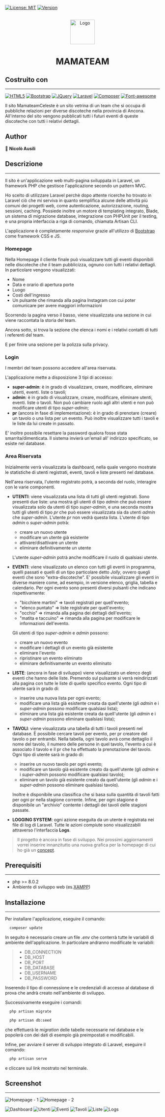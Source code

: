 [![License: MIT](https://img.shields.io/badge/License-MIT-yellow.svg)][license-url]
[![Version](https://badge.fury.io/gh/tterb%2FHyde.svg)](https://badge.fury.io/gh/tterb%2FHyde)


<!-- LOGO DEL PROGETTO -->
<br />
<div align="center">
  <a href="https://mamateamceleste.it">
    <img src="public/assets/img/Logo_Mamateam_Dopestaff.png" alt="Logo" width="80" height="80">
  </a>

<h1 align="center">MAMATEAM</h3>
</div>


<!-- ABOUT THE PROJECT -->

## Costruito con
___

[![HTML5][HTML5.com]][HTML5-url]
[![Bootstrap][Bootstrap.com]][Bootstrap-url]
[![JQuery][JQuery.com]][JQuery-url]
[![Laravel][Laravel.com]][Laravel-url]
[![Composer][Composer.com]][Composer-url]
[![Font-awesome][Font-Awesome.com]][Font-Awesome-url]

Il sito MamateamCeleste è un sito vetrina di un team che si occupa di pubbliche relazioni per diverse discoteche nella
provincia di Ancona.
All'interno del sito vengono pubblicati tutti i futuri eventi di queste discoteche con tutti i relativi dettagli.

## Author
👤 **Nicolò Ausili**

## Descrizione
___

Il sito è un'applicazione web multi-pagina sviluppata in Laravel, un framework PHP che gestisce l'applicazione secondo
un pattern MVC.

Ho scelto di utilizzare Laravel perchè dopo attente ricerche ho trovato in Laravel ciò che mi serviva in quanto
semplifica alcune delle attività più comuni dei progetti web, come autenticazione, autorizzazione, routing, sessioni,
caching. Possiede inoltre un motore di templating integrato, Blade, un sistema di migrazione database, integrazione con
PHPUnit per il testing, e una propria interfaccia a riga di comando, chiamata Artisan CLI.

L'applicazione è completamente *responsive* grazie all'utilizzo di [Bootstrap](https://getbootstrap.com/) come framework
CSS e JS.

### Homepage

Nella Homepage il cliente finale può visualizzare tutti gli eventi disponibili nelle discoteche che il team pubblicizza,
ognuno con tutti i relativi dettagli.
In particolare vengono visualizzati:

* Nome
* Data e orario di apertura porte
* Luogo
* Costi dell'ingresso
* Un pulsante che rimanda alla pagina Instagram con cui poter comunicare per avere maggiori informazioni

Scorrendo la pagina verso il basso, viene visualizzata una sezione in cui viene raccontata la storia del team.

Ancora sotto, si trova la sezione che elenca i nomi e i relativi contatti di tutti i referenti del team.

E per finire una sezione per la polizza sulla privacy.

### Login

I membri del team possono accedere all'area riservata.

L'applicazione mette a disposizione 3 tipi di accesso:

* **super-admin**: è in grado di visualizzare, creare, modificare, eliminare utenti, eventi. liste o tavoli;
* **admin**: è in grado di visualizzare, creare, modificare, eliminare utenti, eventi. liste o tavoli. Non può cambiare
  ruolo agli altri utenti e non può modificare utenti di tipo *super-admin*;
* **pr** (ancora in fase di implementazione): è in grado di prenotare (creare) un tavolo o una lista per un evento. Può
  inoltre visualizzare tutti i tavoli e le liste da lui create in passato.

E' inoltre possibile resettare la password qualora fosse stata smarrita/dimenticata. Il sistema invierà un'email all'
indirizzo specificato, se esiste nel database.

### Area Riservata

Inizialmente verrà visualizzata la dashboard, nella quale vengono mostrate le statistiche di utenti registrati, eventi,
tavoli e liste presenti nel database.

Nell'area riservata, l'utente registrato potrà, a seconda del ruolo, interagire con le varie componenti.

* **UTENTI**: viene visualizzata una lista di tutti gli utenti registrati. Sono presenti due liste: una mostra gli
  utenti di tipo *admin* che può essere visualizzata solo da utenti di tipo *super-admin*, e una seconda mostra tutti
  gli utenti di tipo *pr* che può essere visualizzata sia da utenti *admin* che *super-admin*. L'utente *pr* non vedrà
  questa lista. L'utente di tipo *admin* o *super-admin* potrà:
    * creare un nuovo utente
    * modificare un utente già esistente
    * attivare/disattivare un utente
    * eliminare definitivamente un utente

  L'utente *super-admin* potrà anche modificare il ruolo di qualsiasi utente.


* **EVENTI**: viene visualizzato un elenco con tutti gli eventi in programma, quelli passati e quelli di un tipo
  particolare detto *Jolly*, ovvero quegli eventi che sono \"extra-discoteche\". E' possibile visualizzare gli eventi in
  diverse maniere come, ad esempio, in versione elenco, griglia, tabella e calendario. Per ogni evento sono presenti
  diversi pulsanti che indicano rispettivamente:
    * "bicchiere martini" => tavoli registrati per quell'evento;
    * "elenco puntato" => liste registrate per quell'evento;
    * "occhio" => rimanda alla pagina dei dettagli dell'evento;
    * "matita e taccuino" => rimanda alla pagina per modificare le informazioni dell'evento.

  Gli utenti di tipo *super-admin* e *admin* possono:
    * creare un nuovo evento
    * modificare i dettagli di un evento già esistente
    * eliminare l'evento
    * ripristinare un evento eliminato
    * eliminare definitivamente un evento eliminato


* **LISTE**: (ancora in fase di sviluppo) viene visualizzato un elenco degli eventi che hanno delle liste. Premendo sul
  pulsante si verrà reindirizzati alla pagina con tutte le liste di quello specifico evento. Ogni tipo di utente sarà in
  grado di:
    * inserire una nuova lista per ogni evento;
    * modificare una lista già esistente creata da quell'utente (gli *admin* e i *super-admin* possono modificare
      qualsiasi lista);
    * eliminare una lista già esistente creata da quell'utente (gli *admin* e i *super-admin* possono eliminare
      qualsiasi lista);


* **TAVOLI**: viene visualizzata una tabella di tutti i tavoli presenti nel database. È possibile cercare tavoli per
  evento, per pr creatore del tavolo o per entrambi. Nella tabella, ogni tavolo avrà come dettaglio il nome del tavolo,
  il numero delle persone in quel tavolo, l'evento a cui è associato il tavolo e il pr che ha effettuato la prenotazione
  del tavolo. Ogni tipo di utente sarà in grado di:
    * inserire un nuovo tavolo per ogni evento;
    * modificare un tavolo già esistente creato da quell'utente (gli *admin* e i *super-admin* possono modificare
      qualsiasi tavolo);
    * eliminare un tavolo già esistente creato da quell'utente (gli *admin* e i *super-admin* possono eliminare
      qualsiasi tavolo).

  Inoltre è disponibile una classifica che si basa sulla quantità di tavoli fatti per ogni pr nella stagione corrente.
  Infine, per ogni stagione è disponibile un "archivio" contente i dettagli dei tavoli delle stagioni passate.


* **LOGGING SYSTEM**: ogni azione eseguita da un utente è registrata nei file di log di Laravel. Tutte le azioni
  compiute
  sono visualizzabili attraverso l'interfaccia **Logs**.


> Il progetto è ancora in fase di sviluppo. Nei prossimi aggiornamenti vorrei inserire innanzitutto una nuova grafica
> per la homepage di cui ho già
> un [concept](https://www.figma.com/file/sA1yHloOcHvikVttXss01T/Landing-page---Desktop-view?node-id=0%3A1&t=dGKsDrhWZfrQG9GI-1). 

## Prerequisiti
___
* php >= 8.0.2
* Ambiente di sviluppo web (es.[XAMPP](https://www.apachefriends.org/it/index.html))

## Installazione
___
Per installare l'applicazione, eseguire il comando:

```bash
  composer update
```

In seguito è necessario creare un file _.env_ che conterrà tutte le variabili di ambiente dell'applicazione.
In particolare andranno modificate le variabili:

> * DB_CONNECTION
> * DB_HOST
> * DB_PORT
> * DB_DATABASE
> * DB_USERNAME
> * DB_PASSWORD

Inserendo il tipo di connessione e le credenziali di accesso al database di prova che andrà creato nell'ambiente di
sviluppo.

Successivamente eseguire i comandi:

```bash
  php artisan migrate

  php artisan db:seed
```

che effettuerà le _migration_ delle tabelle necessarie nel database e le popolerà con dei dati di esempio già
preimpostati e modificabili.

Infine, per avviare il server di sviluppo integrato di Laravel, eseguire il comando:

```bash
  php artisan serve
```

e cliccare sul link mostrato nel terminale.

## Screenshot
___
![Homepage - 1](/repo-img/homepage1.png)
![Homepage - 2](/repo-img/homepage2.png)

![Dashboard](/repo-img/dashboard.png)
![Utenti](/repo-img/utenti.png)
![Eventi](/repo-img/eventi.png)
![Tavoli](/repo-img/tavoli.png)
![Liste](/repo-img/liste.png)
![Logs](/repo-img/logs.png)

<!-- MARKDOWN LINKS & IMAGES -->
<!-- https://www.markdownguide.org/basic-syntax/#reference-style-links -->

[license-url]: https://github.com/git/git-scm.com/blob/main/MIT-LICENSE.txt

[Laravel.com]: https://img.shields.io/badge/Laravel-FF2D20?style=for-the-badge&logo=laravel&logoColor=white

[Laravel-url]: https://laravel.com

[Bootstrap.com]: https://img.shields.io/badge/Bootstrap-563D7C?style=for-the-badge&logo=bootstrap&logoColor=white

[Bootstrap-url]: https://getbootstrap.com

[JQuery.com]: https://img.shields.io/badge/jQuery-0769AD?style=for-the-badge&logo=jquery&logoColor=white

[JQuery-url]: https://jquery.com

[Composer.com]: https://img.shields.io/badge/Composer-885630?style=for-the-badge&logo=Composer&logoColor=white

[Composer-url]: https://getcomposer.org/

[Font-Awesome.com]: https://img.shields.io/badge/Font_Awesome-339AF0?style=for-the-badge&logo=fontawesome&logoColor=white

[Font-Awesome-url]: https://fontawesome.com/

[HTML5.com]: https://img.shields.io/badge/HTML5-E34F26?style=for-the-badge&logo=html5&logoColor=white

[HTML5-url]: http://www.html5.com/
